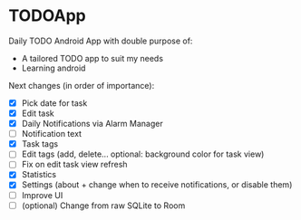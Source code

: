 # TODOApp
Daily TODO Android App with double purpose of: 
- A tailored TODO app to suit my needs
- Learning android 

Next changes (in order of importance):
- [x] Pick date for task
- [x] Edit task
- [x] Daily Notifications via Alarm Manager
- [ ] Notification text 
- [x] Task tags
- [ ] Edit tags (add, delete... optional: background color for task view)
- [ ] Fix on edit task view refresh
- [X] Statistics
- [x] Settings (about + change when to receive notifications, or disable them)
- [ ] Improve UI
- [ ] (optional) Change from raw SQLite to Room
